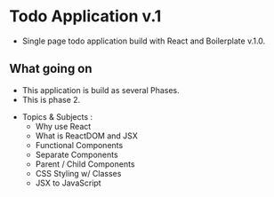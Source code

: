 # Todo Application v.1
  - Single page todo application build with React and Boilerplate v.1.0.


## What going on 
  - This application is build as several Phases.
  - This is phase 2.
  
  * Topics & Subjects : 
    - Why use React
    - What is ReactDOM and JSX
    - Functional Components
    - Separate Components
    - Parent / Child Components
    - CSS Styling w/ Classes
    - JSX to JavaScript

